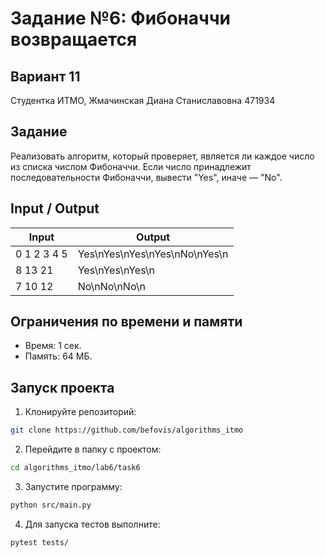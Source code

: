 # Задание №6: Фибоначчи возвращается
## Вариант 11
Студентка ИТМО,  Жмачинская Диана Станиславовна 471934

## Задание
Реализовать алгоритм, который проверяет, является ли каждое число из списка числом Фибоначчи. Если число принадлежит последовательности Фибоначчи, вывести "Yes", иначе — "No".

## Input / Output

| Input | Output |
|---------------------|----------------------------|
| 0 1 2 3 4 5 | Yes\nYes\nYes\nYes\nNo\nYes\n|
| 8 13 21 | Yes\nYes\nYes\n |
| 7 10 12 | No\nNo\nNo\n |

## Ограничения по времени и памяти
- Время: 1 сек.
- Память: 64 МБ.

## Запуск проекта

1. Клонируйте репозиторий:
```bash
git clone https://github.com/befovis/algorithms_itmo
```

2. Перейдите в папку с проектом:
```bash
cd algorithms_itmo/lab6/task6
```

3. Запустите программу:
```bash
python src/main.py
```

4. Для запуска тестов выполните:
```bash
pytest tests/
```
